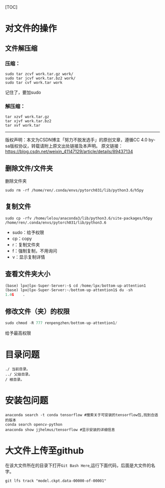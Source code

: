 [TOC]

# 对文件的操作

## 文件解压缩

### 压缩：

```
sudo tar zcvf work.tar.gz work/
sudo tar jcvf work.tar.bz2 work/
sudo tar cvf work.tar work
```

记住了，要加sudo

### 解压缩：

```
tar xzvf work.tar.gz
tar xjvf work.tar.bz2
tar xvf work.tar
```

------------------------------------------------
版权声明：本文为CSDN博主「努力不脱发选手」的原创文章，遵循CC 4.0 by-sa版权协议，转载请附上原文出处链接及本声明。
原文链接：https://blog.csdn.net/weixin_41147129/article/details/89437134



## 删除文件/文件夹

删除文件夹

```shell
sudo rm -rf /home/ren/.conda/envs/pytorch031/lib/python3.6/h5py
```

## 复制文件

```shell
sudo cp -rfv /home/lelou/anaconda3/lib/python3.6/site-packages/h5py /home/ren/.conda/envs/pytorch031/lib/python3.6
```

- sudo：给予权限
- cp：copy
- r：复制文件夹
- f：强制复制，不用询问
- v：显示复制详情

## 查看文件夹大小

```python
(base) lpx@lpx-Super-Server:~$ cd /home/lpx/bottom-up-attention1
(base) lpx@lpx-Super-Server:~/bottom-up-attention1$ du -sh
1.4G	.
```

## 修改文件（夹）的权限

```python
sudo chmod -R 777 renpengzhen/bottom-up-attention1/
```

给予最高权限

# 目录问题

``` shell
./ 当前目录。
../ 父级目录。
/ 根目录。
```

# 安装包问题

```shell
anaconda search -t conda tensorflow #搜索关于可安装的tensorflow包,找到合适的版本
conda search opencv-python
anaconda show jjhelmus/tensorflow #显示安装的详细信息
```
# 大文件上传至github

在该大文件所在的目录下打开`Git Bash Here`,运行下面代码，后面是大文件的名字。

`git lfs track "model.ckpt.data-00000-of-00001"`